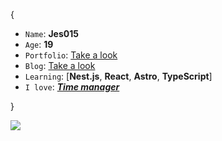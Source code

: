 {

* `Name`: **Jes015**
* `Age`: **19**
* `Portfolio`: <a href='https://portfolio-three-chi-27.vercel.app/' target='_blank'>Take a look</a>
* `Blog`: <a href='https://blog-one-murex.vercel.app/' target='_blank'>Take a look</a>
* `Learning`: [**Nest.js**, **React**, **Astro**, **TypeScript**]
* `I love`: ***[Time manager](https://time-manager-zeta.vercel.app/)***
  
}

<img src="https://komarev.com/ghpvc/?username=jes015&color=blueviolet"/> 
